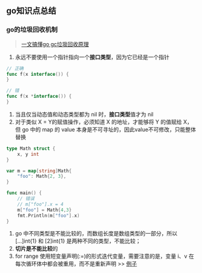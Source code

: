 ## go知识点总结

### go的垃圾回收机制

> [一文搞懂go gc垃圾回收原理](https://juejin.cn/post/7111515970669117447)

1. 永远不要使用一个指针指向一个**接口类型**，因为它已经是一个指针

```go
// 正确
func f(x interface()) {
}

// 错
func f(x *interface()) {
}
```

1. 当且仅当动态值和动态类型都为 nil 时，**接口类型**值才为 nil
2. 对于类似 X = Y的赋值操作，必须知道 X 的地址，才能够将 Y 的值赋给 X，但 go 中的 map 的 value 本身是不可寻址的，因此value不可修改，只能整体替换
```go
type Math struct {
    x, y int
}

var m = map[string]Math{
    "foo": Math{2, 3},
}

func main() {
    // 错误
    // m["foo"].x = 4
    m["foo"] = Math{4,3}
    fmt.Println(m["foo"].x)
}
```
1. go 中不同类型是不能比较的，而数组长度是数组类型的一部分，所以 […]int{1} 和 [2]int{1} 是两种不同的类型，不能比较；
2. **切片是不能比较**的
3. for range 使用短变量声明(:=)的形式迭代变量，需要注意的是，变量 i、v 在每次循环体中都会被重用，而不是重新声明 >> [例子](http://mian.topgoer.com/%E7%AC%AC%E4%BA%8C%E5%8D%81%E4%B9%9D%E5%A4%A9/)